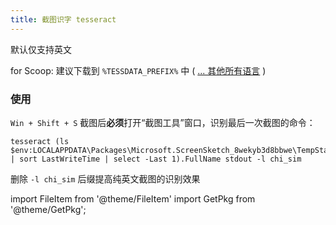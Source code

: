 ```yaml
---
title: 截图识字 tesseract
---
```


<GetPkg name="tesseract" scoop choco />

默认仅支持英文

for Scoop: 建议下载到 `%TESSDATA_PREFIX%` 中 ( [... 其他所有语言](https://github.com/tesseract-ocr/tessdata_fast/) )

<FileItem button name="简体中文识别模型" path="https://cdn.jsdelivr.net/gh/tesseract-ocr/tessdata_fast@main/chi_sim.traineddata" />

### 使用

`Win + Shift + S` 截图后**必须**打开“截图工具”窗口，识别最后一次截图的命令：

    tesseract (ls $env:LOCALAPPDATA\Packages\Microsoft.ScreenSketch_8wekyb3d8bbwe\TempState\ | sort LastWriteTime | select -Last 1).FullName stdout -l chi_sim

删除 `-l chi_sim` 后缀提高纯英文截图的识别效果

import FileItem from '@theme/FileItem'
import GetPkg from '@theme/GetPkg';
